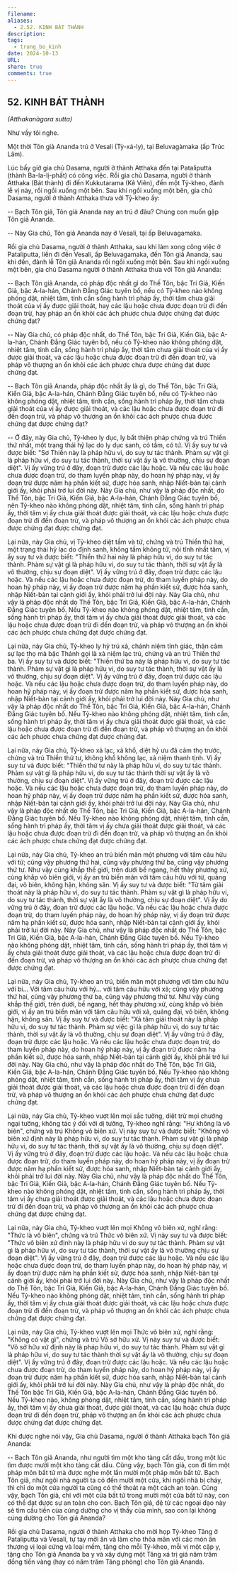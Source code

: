 ```yaml
---
filename: 
aliases:
  - 2.52. KINH BÁT THÀNH
description: 
tags:
  - trung_bo_kinh
date: 2024-10-13
URL: 
share: true
comments: true
---
```

## 52. KINH BÁT THÀNH  
_(Atthakanàgara sutta)_

Như vầy tôi nghe.

Một thời Tôn giả Ananda trú ở Vesali (Tỳ-xá-ly), tại Beluvagàmaka (ấp Trúc Lâm).

Lúc bấy giờ gia chủ Dasama, người ở thành Atthaka đến tại Pataliputta (thành Ba-la-lị-phất) có công việc. Rồi gia chủ Dasama, người ở thành Atthaka (Bát thành) đi đến Kukkutarama (Kê Viên), đến một Tỷ-kheo, đảnh lễ vị này, rồi ngồi xuống một bên. Sau khi ngồi xuống một bên, gia chủ Dasama, người ở thành Atthaka thưa với Tỷ-kheo ấy:

-- Bạch Tôn giả, Tôn giả Ananda nay an trú ở đâu? Chúng con muốn gặp Tôn giả Ananda.

-- Này Gia chủ, Tôn giả Ananda nay ở Vesali, tại ấp Beluvagamaka.

Rồi gia chủ Dasama, người ở thành Atthaka, sau khi làm xong công việc ở Pataliputta, liền đi đến Vesali, ấp Beluvagamaka, đến Tôn giả Ananda, sau khi đến, đảnh lễ Tôn giả Ananda rồi ngồi xuống một bên. Sau khi ngồi xuống một bên, gia chủ Dasama người ở thành Atthaka thưa với Tôn giả Ananda:

-- Bạch Tôn giả Ananda, có pháp độc nhất gì do Thế Tôn, bậc Tri Giả, Kiến Giả, bậc A-la-hán, Chánh Ðẳng Giác tuyên bố, nếu có Tỷ-kheo nào không phóng dật, nhiệt tâm, tinh cần sống hành trì pháp ấy, thời tâm chưa giải thoát của vị ấy được giải thoát, hay các lậu hoặc chưa được đoạn trừ đi đến đoạn trừ, hay pháp an ổn khỏi các ách phược chưa được chứng đạt được chứng đạt?

-- Này Gia chủ, có pháp độc nhất, do Thế Tôn, bậc Tri Giả, Kiến Giả, bậc A-la-hán, Chánh Ðẳng Giác tuyên bố, nếu có Tỷ-kheo nào không phóng dật, nhiệt tâm, tinh cần, sống hành trì pháp ấy, thời tâm chưa giải thoát của vị ấy được giải thoát, và các lậu hoặc chưa được đoạn trừ đi đến đoạn trừ, và pháp vô thượng an ổn khỏi các ách phược chưa được chứng đạt được chứng đạt.

-- Bạch Tôn giả Ananda, pháp độc nhất ấy là gì, do Thế Tôn, bậc Tri Giả, Kiến Giả, bậc A-la-hán, Chánh Ðẳng Giác tuyên bố, nếu có Tỷ-kheo nào không phóng dật, nhiệt tâm, tinh cần, sống hành trì pháp ấy, thời tâm chưa giải thoát của vị ấy được giải thoát, và các lậu hoặc chưa được đoạn trừ đi đến đoạn trừ, và pháp vô thượng an ổn khỏi các ách phược chưa được chứng đạt được chứng đạt?

-- Ở đây, này Gia chủ, Tỷ-kheo ly dục, ly bất thiện pháp chứng và trú Thiền thứ nhất, một trạng thái hỷ lạc do ly dục sanh, có tầm, có tứ. Vị ấy suy tư và được biết: "Sơ Thiền này là pháp hữu vi, do suy tư tác thành. Phàm sự vật gì là pháp hữu vi, do suy tư tác thành, thời sự vật ấy là vô thường, chịu sự đoạn diệt". Vị ấy vững trú ở đây, đoạn trừ được các lậu hoặc. Và nếu các lậu hoặc chưa được đoạn trừ, do tham luyến pháp này, do hoan hỷ pháp này, vị ấy đoạn trừ được năm hạ phần kiết sử, được hóa sanh, nhập Niết-bàn tại cảnh giới ấy, khỏi phải trở lui đời này. Này Gia chủ, như vậy là pháp độc nhất, do Thế Tôn, bậc Tri Giả, Kiến Giả, bậc A-la-hán, Chánh Ðẳng Giác tuyên bố, nên Tỷ-kheo nào không phóng dật, nhiệt tâm, tinh cần, sống hành trì pháp ấy, thời tâm vị ấy chưa giải thoát được giải thoát, và các lậu hoặc chưa được đoạn trừ đi đến đoạn trừ, và pháp vô thượng an ổn khỏi các ách phược chưa được chứng đạt được chứng đạt.

Lại nữa, này Gia chủ, vị Tỷ-kheo diệt tầm và tứ, chứng và trú Thiền thứ hai, một trạng thái hỷ lạc do định sanh, không tầm không tứ, nội tĩnh nhất tâm, vị ấy suy tư và được biết: "Thiền thứ hai này là pháp hữu vi, do suy tư tác thành. Phàm sự vật gì là pháp hữu vi, do suy tư tác thành, thời sự vật ấy là vô thường, chịu sự đoạn diệt". Vị ấy vững trú ở đây, đoạn trừ được các lậu hoặc. Và nếu các lậu hoặc chưa được đoạn trừ, do tham luyến pháp này, do hoan hỷ pháp này, vị ấy đoạn trừ được năm hạ phần kiết sử, được hóa sanh, nhập Niết-bàn tại cảnh giới ấy, khỏi phải trở lui đời này. Này Gia chủ, như vậy là pháp độc nhất do Thế Tôn, bậc Tri Giả, Kiến Giả, bậc A-la-hán, Chánh Ðẳng Giác tuyên bố. Nếu Tỷ-kheo nào không phóng dật, nhiệt tâm, tinh cần, sống hành trì pháp ấy, thời tâm vị ấy chưa giải thoát được giải thoát, và các lậu hoặc chưa được đoạn trừ đi đến đoạn trừ, và pháp vô thượng an ổn khỏi các ách phược chưa chứng đạt được chứng đạt.

Lại nữa, này Gia chủ, Tỷ-kheo ly hỷ trú xả, chánh niệm tỉnh giác, thân cảm sự lạc thọ mà bậc Thánh gọi là xả niệm lạc trú, chứng và an trú Thiền thứ ba. Vị ấy suy tư và được biết: "Thiền thứ ba này là pháp hữu vi, do suy tư tác thành. Phàm sự vật gì là pháp hữu vi, do suy tư tác thành, thời sự vật ấy là vô thường, chịu sự đoạn diệt". Vị ấy vững trú ở đây, đoạn trừ được các lậu hoặc. Và nếu các lậu hoặc chưa được đoạn trừ, do tham luyến pháp này, do hoan hỷ pháp này, vị ấy đoạn trừ được năm hạ phần kiết sử, được hóa sanh, nhập Niết-bàn tại cảnh giới ấy, khỏi phải trở lui đời này. Này Gia chủ, như vậy là pháp độc nhất do Thế Tôn, bậc Tri Giả, Kiến Giả, bậc A-la-hán, Chánh Ðẳng Giác tuyên bố. Nếu Tỷ-kheo nào không phóng dật, nhiệt tâm, tinh cần, sống hành trì pháp ấy, thời tâm vị ấy chưa giải thoát được giải thoát, và các lậu hoặc chưa được đoạn trừ đi đến đoạn trừ, và pháp vô thượng an ổn khỏi các ách phược chưa chứng đạt được chứng đạt.

Lại nữa, này Gia chủ, Tỷ-kheo xả lạc, xả khổ, diệt hỷ ưu đã cảm thọ trước, chứng và trú Thiền thứ tư, không khổ không lạc, xả niệm thanh tịnh. Vị ấy suy tư và được biết: "Thiền thứ tư này là pháp hữu vi, do suy tư tác thành. Phàm sự vật gì là pháp hữu vi, do suy tư tác thành thời sự vật ấy là vô thường, chịu sự đoạn diệt". Vị ấy vững trú ở đây, đoạn trừ được các lậu hoặc. Và nếu các lậu hoặc chưa được đoạn trừ, do tham luyến pháp này, do hoan hỷ pháp này, vị ấy đoạn trừ được năm hạ phần kiết sử, được hóa sanh, nhập Niết-bàn tại cảnh giới ấy, khỏi phải trở lui đời này. Này Gia chủ, như vậy là pháp độc nhất do Thế Tôn, bậc Tri Giả, Kiến Giả, bậc A-la-hán, Chánh Ðẳng Giác tuyên bố. Nếu Tỷ-kheo nào không phóng dật, nhiệt tâm, tinh cần, sống hành trì pháp ấy, thời tâm vị ấy chưa giải thoát được giải thoát, và các lậu hoặc chưa được đoạn trừ đi đến đoạn trừ, và pháp vô thượng an ổn khỏi các ách phược chưa chứng đạt được chứng đạt.

Lại nữa, này Gia chủ, Tỷ-kheo an trú biến mãn một phương với tâm câu hữu với từ; cũng vậy phương thứ hai, cũng vậy phương thứ ba, cũng vậy phương thứ tư. Như vậy cùng khắp thế giới, trên dưới bề ngang, hết thảy phương xứ, cùng khắp vô biên giới, vị ấy an trú biến mãn với tâm câu hữu với từ, quảng đại, vô biên, không hận, không sân. Vị ấy suy tư và được biết: "Từ tâm giải thoát này là pháp hữu vi, do suy tư tác thành. Phàm sự vật gì là pháp hữu vi, do suy tư tác thành, thời sự vật ấy là vô thường, chịu sự đoạn diệt". Vị ấy do vững trú ở đây, đoạn trừ được các lậu hoặc. Và nếu các lậu hoặc chưa được đoạn trừ, do tham luyến pháp này, do hoan hỷ pháp này, vị ấy đoạn trừ được năm hạ phần kiết sử, được hóa sanh, nhập Niết-bàn tại cảnh giới ấy, khỏi phải trở lui đời này. Này Gia chủ, như vậy là pháp độc nhất do Thế Tôn, bậc Tri Giả, Kiến Giả, bậc A-la-hán, Chánh Ðẳng Giác tuyên bố. Nếu Tỷ-kheo nào không phóng dật, nhiệt tâm, tinh cần, sống hành trì pháp ấy, thời tâm vị ấy chưa giải thoát được giải thoát, và các lậu hoặc chưa được đoạn trừ đi đến đoạn trừ, và pháp vô thượng an ổn khỏi các ách phược chưa chứng đạt được chứng đạt.

Lại nữa, này Gia chủ, Tỷ-kheo an trú, biến mãn một phương với tâm câu hữu với bi... Với tâm câu hữu với hỷ... với tâm câu hữu với xả; cũng vậy phương thứ hai, cũng vậy phương thứ ba, cũng vậy phương thứ tư. Như vậy cùng khắp thế giới, trên dưới, bề ngang, hết thảy phương xứ, cùng khắp vô biên giới, vị ấy an trú biến mãn với tâm câu hữu với xả, quảng đại, vô biên, không hận, không sân. Vị ấy suy tư và được biết: "Xả tâm giải thoát này là pháp hữu vi, do suy tư tác thành. Phàm sự việc gì là pháp hữu vi, do suy tư tác thành, thời sự vật ấy là vô thường, chịu sự đoạn diệt". Vị ấy vững trú ở đây, đoạn trừ được các lậu hoặc. Và nếu các lậu hoặc chưa được đoạn trừ, do tham luyến pháp này, do hoan hỷ pháp này, vị ấy đoạn trừ được năm hạ phần kiết sử, được hóa sanh, nhập Niết-bàn tại cảnh giới ấy, khỏi phải trở lui đời này. Này Gia chủ, như vậy là pháp độc nhất do Thế Tôn, bậc Tri Giả, Kiến Giả, bậc A-la-hán, Chánh Ðẳng Giác tuyên bố. Nếu Tỷ-kheo nào không phóng dật, nhiệt tâm, tinh cần, sống hành trì pháp ấy, thời tâm vị ấy chưa giải thoát được giải thoát, và các lậu hoặc chưa được đoạn trừ đi đến đoạn trừ, và pháp vô thượng an ổn khỏi các ách phược chưa chứng đạt được chứng đạt.

Lại nữa, này Gia chủ, Tỷ-kheo vượt lên mọi sắc tưởng, diệt trừ mọi chướng ngại tưởng, không tác ý đối với dị tưởng, Tỷ-kheo nghĩ rằng: "Hư không là vô biên", chứng và trú Không vô biên xứ. Vị này suy tư và được biết: "Không vô biên xứ định này là pháp hữu vi, do suy tư tác thành. Phàm sự vật gì là pháp hữu vi, do suy tư tác thành, thời sự vật ấy là vô thường, chịu sự đoạn diệt". Vị ấy vững trú ở đây, đoạn trừ được các lậu hoặc. Và nếu các lậu hoặc chưa được đoạn trừ, do tham luyến pháp này, do hoan hỷ pháp này, vị ấy đoạn trừ được năm hạ phần kiết sử, được hóa sanh, nhập Niết-bàn tại cảnh giới ấy, khỏi phải trở lui đời này. Này Gia chủ, như vậy là pháp độc nhất do Thế Tôn, bậc Tri Giả, Kiến Giả, bậc A-la-hán, Chánh Ðẳng Giác tuyên bố. Nếu Tỷ-kheo nào không phóng dật, nhiệt tâm, tinh cần, sống hành trì pháp ấy, thời tâm vị ấy chưa giải thoát được giải thoát, và các lậu hoặc chưa được đoạn trừ đi đến đoạn trừ, và pháp vô thượng an ổn khỏi các ách phược chưa chứng đạt được chứng đạt.

Lại nữa, này Gia chủ, Tỷ-kheo vượt lên mọi Không vô biên xứ, nghĩ rằng: "Thức là vô biên", chứng và trú Thức vô biên xứ. Vị này suy tư và được biết: "Thức vô biên xứ định này là pháp hữu vi do suy tư tác thành. Phàm sự vật gì là pháp hữu vi, do suy tư tác thành, thời sự vật ấy là vô thường chịu sự đoạn diệt". Vị ấy vững trú ở đây, đoạn trừ được các lậu hoặc. Và nếu các lậu hoặc chưa được đoạn trừ, do tham luyến pháp này, do hoan hỷ pháp này, vị ấy đoạn trừ được năm hạ phần kiết sử, được hóa sanh, nhập Niết-bàn tại cảnh giới ấy, khỏi phải trở lui đời này. Này Gia chủ, như vậy là pháp độc nhất do Thế Tôn, bậc Tri Giả, Kiến Giả, bậc A-la-hán, Chánh Ðẳng Giác tuyên bố. Nếu Tỷ-kheo nào không phóng dật, nhiệt tâm, tinh cần, sống hành trì pháp ấy, thời tâm vị ấy chưa giải thoát được giải thoát, và các lậu hoặc chưa được đoạn trừ đi đến đoạn trừ, và pháp vô thượng an ổn khỏi các ách phược chưa chứng đạt được chứng đạt.

Lại nữa, này Gia chủ, Tỷ-kheo vượt lên mọi Thức vô biên xứ, nghĩ rằng: "Không có vật gì", chứng và trú Vô sở hữu xứ. Vị này suy tư và được biết: "Vô sở hữu xứ định này là pháp hữu vi, do suy tư tác thành. Phàm sự vật gì là pháp hữu vi, do suy tư tác thành thời sự vật ấy là vô thường, chịu sự đoạn diệt". Vị ấy vững trú ở đây, đoạn trừ được các lậu hoặc. Và nếu các lậu hoặc chưa được đoạn trừ, do tham luyến pháp này, do hoan hỷ pháp này, vị ấy đoạn trừ được năm hạ phần kiết sử, được hóa sanh, nhập Niết-bàn tại cảnh giới ấy, khỏi phải trở lui đời này. Này Gia chủ, như vậy là pháp độc nhất, do Thế Tôn bậc Tri Giả, Kiến Giả, bậc A-la-hán, Chánh Ðẳng Giác tuyên bố. Nếu Tỷ-kheo nào, không phóng dật, nhiệt tâm, tinh cần, sống hành trì pháp ấy, thời tâm vị ấy chưa giải thoát, được giải thoát, và các lậu hoặc chưa được đoạn trừ đi đến đoạn trừ, pháp vô thượng an ổn khỏi các ách phược chưa được chứng đạt được chứng đạt.

Khi được nghe nói vậy, Gia chủ Dasama, người ở thành Atthaka bạch Tôn giả Ananda:

-- Bạch Tôn giả Ananda, như người tìm một kho tàng cất dấu, trong một lúc tìm được mười một kho tàng cất dấu. Cũng vậy, bạch Tôn giả, con đi tìm một pháp môn bất tử mà được nghe một lần mười một pháp môn bất tử. Bạch Tôn giả, như ngôi nhà người ta có đến mười một cửa, khi ngôi nhà bị cháy, thì chỉ do một cửa người ta cũng có thể thoát ra một cách an toàn. Cũng vậy, bạch Tôn giả, chỉ với một cửa bất tử trong mười một cửa bất tử này, con có thể đạt được sự an toàn cho con. Bạch Tôn giả, đệ tử các ngoại đạo này sẽ tìm cầu tiền của cúng dường cho vị thầy của mình, sao con lại không cúng dường cho Tôn giả Ananda?

Rồi gia chủ Dasama, người ở thành Atthaka cho mời họp Tỷ-kheo Tăng ở Pataliputta và Vesali, tự tay mời ăn và làm cho thỏa mãn với các món ăn thượng vị loại cứng và loại mềm, tặng cho mỗi Tỷ-kheo, mỗi vị một cặp y, tặng cho Tôn giả Ananda ba y và xây dựng một Tăng xá trị giá năm trăm đồng tiền vàng (hay có năm trăm Tăng phòng) cho Tôn giả Ananda.